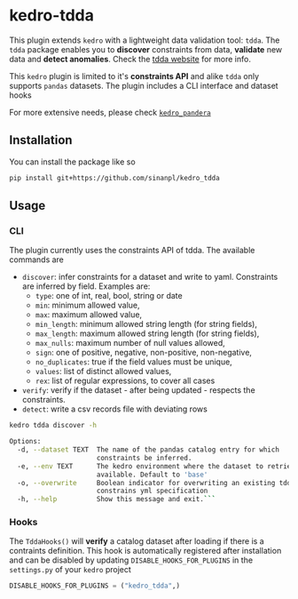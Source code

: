 # kedro-tdda

This plugin extends `kedro` with a lightweight data validation tool: `tdda`.
The `tdda` package enables you to **discover** constraints from data, 
**validate** new data and **detect anomalies**. 
Check the [tdda website](http://tdda.readthedocs.io) for more info. 

This `kedro` plugin is limited to it's **constraints API** and alike `tdda` only supports `pandas` datasets.
The plugin includes a CLI interface and dataset hooks

For more extensive needs, please check [`kedro_pandera`](https://github.com/Galileo-Galilei/kedro-pandera)

## Installation

You can install the package like so

```bash
pip install git+https://github.com/sinanpl/kedro_tdda
```

## Usage

### CLI

The plugin currently uses the constraints API of tdda. The available commands are 

- `discover`: infer constraints for a dataset and write to yaml. Constraints are inferred by field. Examples are:
    - `type`: one of int, real, bool, string or date
    - `min`: minimum allowed value,
    - `max`: maximum allowed value,
    - `min_length`: minimum allowed string length (for string fields),
    - `max_length`: maximum allowed string length (for string fields),
    - `max_nulls`: maximum number of null values allowed,
    - `sign`: one of positive, negative, non-positive, non-negative,
    - `no_duplicates`: true if the field values must be unique,
    - `values`: list of distinct allowed values,
    - `rex`: list of regular expressions, to cover all cases
- `verify`: verify if the dataset - after being updated - respects the constraints.
- `detect`: write a csv records file with deviating rows

```sh
kedro tdda discover -h
```
```sh
Options:
  -d, --dataset TEXT  The name of the pandas catalog entry for which
                      constraints be inferred.
  -e, --env TEXT      The kedro environment where the dataset to retrieve is
                      available. Default to 'base'
  -o, --overwrite     Boolean indicator for overwriting an existing tdda
                      constrains yml specification
  -h, --help          Show this message and exit.```
```

### Hooks

The `TddaHooks()` will **verify** a catalog dataset after loading if there is a contraints definition.
This hook is automatically registered after installation and can be disabled by updating `DISABLE_HOOKS_FOR_PLUGINS`
in the `settings.py` of your `kedro` project

```python
DISABLE_HOOKS_FOR_PLUGINS = ("kedro_tdda",)
```
